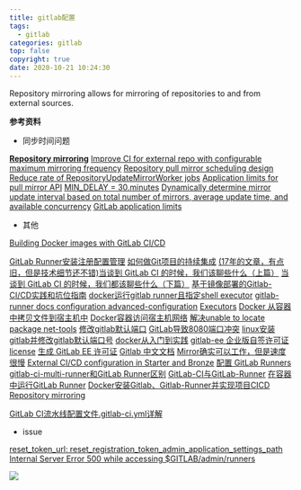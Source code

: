```yaml
---
title: gitlab配置
tags:
  - gitlab
categories: gitlab
top: false
copyright: true
date: 2020-10-21 10:24:30
---
```

Repository mirroring allows for mirroring of repositories to and from external sources.
<!--more-->

**参考资料**

* 同步时间问题


[**Repository mirroring**](https://docs.gitlab.com/ee/user/project/repository/repository_mirroring.html)
[Improve CI for external repo with configurable maximum mirroring frequency](https://gitlab.com/gitlab-org/gitlab/-/issues/237891)
[Repository pull mirror scheduling design](https://gitlab.com/gitlab-org/gitlab/-/issues/12758)
[Reduce rate of RepositoryUpdateMirrorWorker jobs](https://gitlab.com/gitlab-com/gl-infra/scalability/-/issues/78#note_262385767)
[Application limits for pull mirror API](https://gitlab.com/gitlab-org/gitlab/-/issues/118753)
[MIN_DELAY = 30.minutes](https://gitlab.com/gitlab-org/gitlab/blob/master/ee/lib/gitlab/mirror.rb)
[Dynamically determine mirror update interval based on total number of mirrors, average update time, and available concurrency](https://gitlab.com/gitlab-org/gitlab/-/issues/5258)
[GitLab application limits](https://docs.gitlab.com/ee/administration/instance_limits.html#number-of-webhooks)

* 其他

[Building Docker images with GitLab CI/CD](https://docs.gitlab.com/ee/ci/docker/using_docker_build.html)

[GitLab Runner安装注册配置管理](https://cloud.tencent.com/developer/article/1624837)
[如何做Git项目的持续集成](https://cloud.tencent.com/developer/article/1530690)
[(17年的文章，有点旧，但是技术细节还不错)当谈到 GitLab CI 的时候，我们该聊些什么（上篇）](https://www.upyun.com/tech/article/245/%E5%BD%93%E8%B0%88%E5%88%B0%20GitLab%20CI%20%E7%9A%84%E6%97%B6%E5%80%99%EF%BC%8C%E6%88%91%E4%BB%AC%E8%AF%A5%E8%81%8A%E4%BA%9B%E4%BB%80%E4%B9%88%EF%BC%88%E4%B8%8A%E7%AF%87%EF%BC%89.html)
[当谈到 GitLab CI 的时候，我们都该聊些什么（下篇）](https://www.upyun.com/tech/article/246/%E5%BD%93%E8%B0%88%E5%88%B0%20GitLab%20CI%20%E7%9A%84%E6%97%B6%E5%80%99%EF%BC%8C%E6%88%91%E4%BB%AC%E9%83%BD%E8%AF%A5%E8%81%8A%E4%BA%9B%E4%BB%80%E4%B9%88%EF%BC%88%E4%B8%8B%E7%AF%87%EF%BC%89.html )
[基于镜像部署的Gitlab-CI/CD实践和坑位指南](https://www.jqhtml.com/50142.html)
[docker运行gitlab runner且指定shell executor](https://www.cnblogs.com/jimaojin/p/12611584.html) 
[gitlab-runner docs configuration advanced-configuration](https://gitlab.com/gitlab-org/gitlab-runner/-/blob/master/docs/configuration/advanced-configuration.md)
[Executors](https://docs.gitlab.com/runner/executors/)
[Docker 从容器中拷贝文件到宿主机中](https://blog.csdn.net/libertine1993/article/details/80651552)
[Docker容器访问宿主机网络](https://jingsam.github.io/2018/10/16/host-in-docker.html)
[解决unable to locate package net-tools](https://blog.csdn.net/u010502101/article/details/89067757)
[修改gitlab默认端口](https://blog.csdn.net/q_Catherine/article/details/90741613)
[GitLab导致8080端口冲突](https://zj-git-guide.readthedocs.io/zh_CN/latest/platform/GitLab%E5%AF%BC%E8%87%B48080%E7%AB%AF%E5%8F%A3%E5%86%B2%E7%AA%81/)
[linux安装gitlab并修改gitlab默认端口号](https://blog.csdn.net/wangyy130/article/details/85633303)
[docker从入门到实践](https://yeasy.gitbook.io/docker_practice/container/attach_exec)
[gitlab-ee 企业版自签许可证license](https://blog.mayershi.me/2019/12/23/crack-gitlab-ee-licence/index.html)
[生成 GitLab EE 许可证](https://blog.starudream.cn/2020/01/19/6-crack-gitlab/)
[Gitlab 中文文档](https://www.bookstack.cn/read/gitlab-doc-zh/docs-226.md)
[Mirror确实可以工作，但是速度很慢](https://www.coder.work/article/6562560)
[External CI/CD configuration in Starter and Bronze](https://about.gitlab.com/releases/2018/03/22/gitlab-10-6-released/#gitlab-cicd-for-external-repos)
[配置 GitLab Runners](https://www.jianshu.com/p/825dad1266cf)
[gitlab-ci-multi-runner和GitLab Runner区别](https://bbs.aqzt.com/thread-621-1-1.html)
[GitLab-CI与GitLab-Runner](https://www.jianshu.com/p/2b43151fb92e)
[在容器中运行GitLab Runner](https://docs.gitlab.com/runner/install/docker.html)
[Docker安装Gitlab、Gitlab-Runner并实现项目CICD](https://juejin.im/post/6844904152955355149)
[Repository mirroring](https://forge.etsi.org/rep/help/workflow/repository_mirroring.md)

[GitLab CI流水线配置文件.gitlab-ci.yml详解](https://meigit.readthedocs.io/en/latest/gitlab_ci_.gitlab-ci.yml_detail.html)

* issue

[reset_token_url: reset_registration_token_admin_application_settings_path](https://gitlab.com/gitlab-org/gitlab-foss/-/issues/57038)
[Internal Server Error 500 while accessing $GITLAB/admin/runners](https://stackoverflow.com/questions/54216933/internal-server-error-500-while-accessing-gitlab-admin-runners)

[](https://blog.csdn.net/ouyang_peng/article/details/84066417)

![](http://static.zhyjor.com/wexin.png)